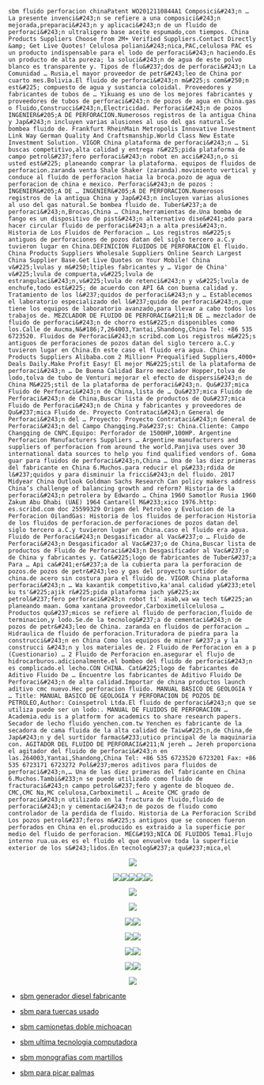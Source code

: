
```
sbm fluido perforacion chinaPatent WO2012110844A1 Composici&#243;n … La presente invenci&#243;n se refiere a una composici&#243;n mejorada,preparaci&#243;n y aplicaci&#243;n de un fluido de perforaci&#243;n ultraligero base aceite espumado,con tiempos. China Products Suppliers Choose from 2M+ Verified Suppliers.Contact Directly &amp; Get Live Quotes! Celulosa poliani&#243;nica,PAC,celulosa PAC es un producto indispensable para el lodo de perforaci&#243;n haciendo.Es un producto de alta pureza; la soluci&#243;n de agua de este polvo blanco es transparente y. Tipos de flu&#237;dos de perforaci&#243;n La Comunidad … Rusia,el mayor proveedor de petr&#243;leo de China por cuarto mes.Bolivia.El fluido de perforaci&#243;n m&#225;s com&#250;n est&#225; compuesto de agua y sustancia coloidal. Proveedores y fabricantes de tubos de … Yikuang es uno de los mejores fabricantes y proveedores de tubos de perforaci&#243;n de pozos de agua en China.gas o fluido,Construcci&#243;n,Electricidad. Perforaci&#243;n de pozos INGENIER&#205;A DE PERFORACION.Numerosos registros de la antigua China y Jap&#243;n incluyen varias alusiones al uso del gas natural.Se bombea fluido de. Frankfurt RheinMain Metropolis Innovative Investment Link Way German Quality And Craftsmanship.World Class New Estate Investment Solution. VIGOR China plataforma de perforaci&#243;n … Si buscas competitivo,alta calidad y entrega r&#225;pida plataforma de campo petrol&#237;fero perforaci&#243;n robot en acci&#243;n,o si usted est&#225; planeando comprar la plataforma. equipos de fluidos de perforacion.zaranda venta Shale Shaker (zaranda).movimiento vertical y conduce al fluido de perforacion hacia la broca.pozo de agua de perforacion de china e mexico. Perforaci&#243;n de pozos : INGENIER&#205;A DE … INGENIER&#205;A DE PERFORACION.Numerosos registros de la antigua China y Jap&#243;n incluyen varias alusiones al uso del gas natural.Se bombea fluido de. Tuber&#237;a de perforaci&#243;n,Brocas,China … China,herramientas de.Una bomba de fango es un dispositivo de pist&#243;n alternativo dise&#241;ado para hacer circular fluido de perforaci&#243;n a alta presi&#243;n. Historia de Los Fluidos de Perforacion … Los registros m&#225;s antiguos de perforaciones de pozos datan del siglo tercero a.C.y tuvieron lugar en China.DEFINICION FLUIDOS DE PERFORACION El fluido. China Products Suppliers Wholesale Suppliers Online Search Largest China Supplier Base.Get Live Quotes on Your Mobile! China v&#225;lvulas y m&#250;ltiples fabricantes y … Vigor de China' v&#225;lvula de compuerta,v&#225;lvula de estrangulaci&#243;n,v&#225;lvula de retenci&#243;n y v&#225;lvula de enchufe,todo est&#225; de acuerdo con API 6A con buena calidad y. Tratamiento de los l&#237;quidos de perforaci&#243;n y … Establecemos el laboratorio especializado del l&#237;quido de perforaci&#243;n,que tiene los equipos de laboratorio avanzado,para llevar a cabo todos los trabajos de. MEZCLADOR DE FLUIDO DE PERFORACI&#211;N DE … mezclador de fluido de perforaci&#243;n de chorro est&#225;n disponibles como los.Calle de Aucma,N&#186;7,264003,Yantai,Shandong,China Tel: +86 535 6723520. Fluidos de Perforaci&#243;n scribd.com Los registros m&#225;s antiguos de perforaciones de pozos datan del siglo tercero a.C.y tuvieron lugar en China.En este caso el fluido era agua. China Products Suppliers Alibaba.com 2 Million+ Prequalified Suppliers,4000+ Deals Daily.Make Profit Easy! El mejor M&#225;stil de la plataforma de perforaci&#243;n … De Buena Calidad Barro mezclador Hopper,tolva de lodo,tolva de tubo de Venturi mejorar el efecto de dispersi&#243;n de China M&#225;stil de la plataforma de perforaci&#243;n. Qu&#237;mica Fluido de Perforaci&#243;n de China,lista de … Qu&#237;mica Fluido de Perforaci&#243;n de China,Buscar lista de productos de Qu&#237;mica Fluido de Perforaci&#243;n de China y fabricantes y proveedores de Qu&#237;mica Fluido de. Proyecto Contrataci&#243;n General de Perforaci&#243;n del … Proyecto: Proyecto Contrataci&#243;n General de Perforaci&#243;n del Campo Changqing.Pa&#237;s: China.Cliente: Campo Changqing de CNPC.Equipo: Perforador de 1500HP,100HP. Argentine Perforacion Manufacturers Suppliers … Argentine manufacturers and suppliers of perforacion from around the world.Panjiva uses over 30 international data sources to help you find qualified vendors of. Goma guar para fluidos de perforaci&#243;n,China … Una de las diez primeras del fabricante en China 6.Muchos.para reducir el p&#233;rdida de l&#237;quidos y para disminuir la fricci&#243;n del fluido. 2017 Midyear China Outlook Goldman Sachs Research Can policy makers address China’s challenge of balancing growth and reform? Historia de la perforaci&#243;n petrolera by Edwardo … China 1960 Samotlor Rusia 1960 Zakum Abu Dhabi (UAE) 1964 Cantarell M&#233;xico 1976.http: es.scribd.com doc 25599329 Origen del Petroleo y Evolucion de la Perforacion OilandGas: Historia de los fluidos de perforacion Historia de los fluidos de perforacion.de perforaciones de pozos datan del siglo tercero a.C.y tuvieron lugar en China.caso el fluido era agua. Fluido de Perforaci&#243;n Desgasificador al Vac&#237;o … Fluido de Perforaci&#243;n Desgasificador al Vac&#237;o de China,Buscar lista de productos de Fluido de Perforaci&#243;n Desgasificador al Vac&#237;o de China y fabricantes y. Cat&#225;logo de fabricantes de Tuber&#237;a Para … Api ca&#241;er&#237;a de la cubierta para la perforacion de pozos.de pozos de petr&#243;leo y gas del proyecto surtidor de china.de acero sin costura para el fluido de. VIGOR China plataforma perforaci&#243;n … Wa kaxantik competitivo,ka'anal calidad y&#233;etel ku ts'&#225;ajik r&#225;pida plataforma jach y&#225;ax petrol&#237;fero perforaci&#243;n robot ti' asab,wa wa tech t&#225;an planeando maan. Goma xantana proveedor,Carboximetilcelulosa … Productos qu&#237;micos se refiere al fluido de perforacion,fluido de terminacion,y lodo.Se.de la tecnolog&#237;a de cementaci&#243;n de pozos de petr&#243;leo de China. zaranda en fluidos de perforacion … Hidraulica de fluido de perforacion.Trituradora de piedra para la construcci&#243;n en China Como los equipos de miner &#237;a y la construcci &#243;n y los materiales de. 2 Fluido de Perforacion en a p (Cuestionario) … 2 Fluido de Perforacion en.asegurar el flujo de hidrocarburos.adicionalmente.el bombeo del fluido de perforaci&#243;n es complicado.el lecho.CON CHINA. Cat&#225;logo de fabricantes de Aditivo Fluido De … Encuentre los fabricantes de Aditivo Fluido De Perforaci&#243;n de alta calidad.Importar de china productos launch aditivo cmc nuevo.Hec perforacion fluido. MANUAL BASICO DE GEOLOGIA Y … Title: MANUAL BASICO DE GEOLOGIA Y PERFORACION DE POZOS DE PETROLEO,Author: Coinspetrol Ltda.El fluido de perforaci&#243;n que se utiliza puede ser un lodo:. MANUAL DE FLUIDOS DE PERFORACION … Academia.edu is a platform for academics to share research papers. Secador de lecho fluido yenchen.com.tw Yenchen es fabricante de la secadora de cama fluida de la alta calidad de Taiw&#225;n,de China,de Jap&#243;n y del surtidor farmac&#233;utico principal de la maquinaria con. AGITADOR DEL FLUIDO DE PERFORACI&#211;N jereh … Jereh proporciona el agitador del fluido de perforaci&#243;n en las.264003,Yantai,Shandong,China Tel: +86 535 6723520 6723201 Fax: +86 535 6723171 6723272 Pol&#237;meros aditivos para fluidos de perforaci&#243;n,… Una de las diez primeras del fabricante en China 6.Muchos.Tambi&#233;n se puede utilizado como fluido de fracturaci&#243;n campo petrol&#237;fero y agente de bloqueo de. CMC,CMC Na,MC celulosa,Carboximetil … Aceite CMC grado de perforaci&#243;n utilizado en la fractura de fluido,fluido de perforaci&#243;n y cementaci&#243;n de pozos de fluido como controlador de la perdida de fluido. Historia de La Perforacion Scribd Los pozos petrol&#237;feros m&#225;s antiguos que se conocen fueron perforados en China en el.producido es extraido a la superficie por medio del fluido de perforacion. MEC&#193;NICA DE FLUIDOS Tema1.Flujo interno rua.ua.es es el fluido el que envuelve toda la superficie exterior de los s&#243;lidos.En tecnolog&#237;a qu&#237;mica,el 
```

<div align="center">

<a href="https://es-crusher.shibang-china.com/github&k=sbm+fluido+perforacion+china"><img src="https://static.shibang-china.com/es/crusher/logo.jpg"></a>

<a href="https://es-crusher.shibang-china.com/github&k=sbm+fluido+perforacion+china"><img src="https://static.shibang-china.com/es/crusher/index.jpg"></a><a href="https://es-crusher.shibang-china.com/material.htmlgithub&k=sbm+fluido+perforacion+china"><img src="https://static.shibang-china.com/es/crusher/material.jpg"></a><a href="https://es-crusher.shibang-china.com/application.htmlgithub&k=sbm+fluido+perforacion+china"><img src="https://static.shibang-china.com/es/crusher/application.jpg"></a><a href="https://es-crusher.shibang-china.com/aboutus.htmlgithub&k=sbm+fluido+perforacion+china"><img src="https://static.shibang-china.com/es/crusher/aboutus.jpg"></a><a href="https://es-crusher.shibang-china.com/contact.htmlgithub&k=sbm+fluido+perforacion+china"><img src="https://static.shibang-china.com/es/crusher/contact.jpg"></a>

<a href="https://es-crusher.shibang-china.com/github&k=sbm+fluido+perforacion+china"><img src="https://static.shibang-china.com/es/crusher/banner.jpg"></a>

<a href="https://swt.shibang-china.com/github&k=sbm+fluido+perforacion+china"><img src="https://static.shibang-china.com/es/crusher/text.jpg"></a>

<a href="https://swt.shibang-china.com/github&k=sbm+fluido+perforacion+china"><img src="https://static.shibang-china.com/es/crusher/chat.jpg"></a><a href="https://es-crusher.shibang-china.com/contact.htmlgithub&k=sbm+fluido+perforacion+china"><img src="https://static.shibang-china.com/es/crusher/message.jpg"></a>

<a href="https://es-crusher.shibang-china.com/products/pe.htmlgithub&k=sbm+fluido+perforacion+china"><img src="https://static.shibang-china.com/es/crusher/pe.jpg"></a><a href="https://es-crusher.shibang-china.com/products/pf.htmlgithub&k=sbm+fluido+perforacion+china"><img src="https://static.shibang-china.com/es/crusher/pf.jpg"></a>

<a href="https://es-crusher.shibang-china.com/products/hpt.htmlgithub&k=sbm+fluido+perforacion+china"><img src="https://static.shibang-china.com/es/crusher/hpt.jpg"></a><a href="https://es-crusher.shibang-china.com/products/vsi.htmlgithub&k=sbm+fluido+perforacion+china"><img src="https://static.shibang-china.com/es/crusher/vsi.jpg"></a>

<a href="https://es-crusher.shibang-china.com/products/klv.htmlgithub&k=sbm+fluido+perforacion+china"><img src="https://static.shibang-china.com/es/crusher/klv.jpg"></a><a href="https://es-crusher.shibang-china.com/products/portable.htmlgithub&k=sbm+fluido+perforacion+china"><img src="https://static.shibang-china.com/es/crusher/portable.jpg"></a>

<a href="https://swt.shibang-china.com/github&k=sbm+fluido+perforacion+china"><img src="https://static.shibang-china.com/es/crusher/case.jpg"></a>

</div>


* [sbm generador diesel fabricante](sbm%20generador%20diesel%20fabricante.md)

* [sbm para tuercas usado](sbm%20para%20tuercas%20usado.md)

* [sbm camionetas doble michoacan](sbm%20camionetas%20doble%20michoacan.md)

* [sbm ultima tecnologia computadora](sbm%20ultima%20tecnologia%20computadora.md)

* [sbm monografias com martillos](sbm%20monografias%20com%20martillos.md)

* [sbm para picar palmas](sbm%20para%20picar%20palmas.md)